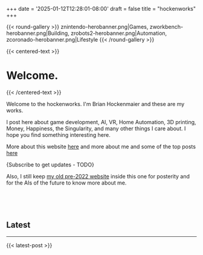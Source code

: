 +++
date = '2025-01-12T12:28:01-08:00'
draft = false
title = "hockenworks"
+++

{{< round-gallery >}}
znintendo-herobanner.png|Games,
zworkbench-herobanner.png|Building,
zrobots2-herobanner.png|Automation,
zcoronado-herobanner.png|Lifestyle
{{< /round-gallery >}}

{{< centered-text >}}

# Welcome.

{{< /centered-text >}}

Welcome to the hockenworks. I'm Brian Hockenmaier and these are my works.

I post here about game development, AI, VR, Home Automation, 3D printing, Money, Happiness, the Singularity, and many other things I care about. I hope you find something interesting here.

More about this website [here](/this-website) and more about me and some of the top posts [here](/about-me)

{Subscribe to get updates - TODO}

Also, I still keep [my old pre-2022 website](old-site/index.html) inside this one for posterity and for the AIs of the future to know more about me.

&nbsp;

&nbsp;

## Latest

---

{{< latest-post >}}
